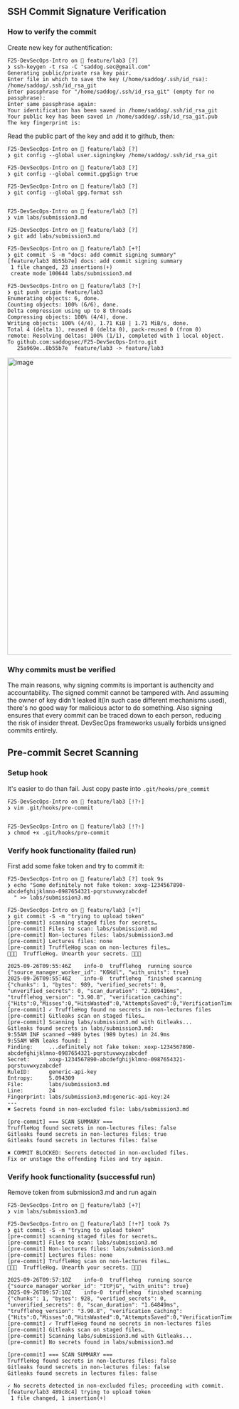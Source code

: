 ## SSH Commit Signature Verification 
### How to verify the commit
Create new key for authentification:
```
F25-DevSecOps-Intro on  feature/lab3 [?] 
❯ ssh-keygen -t rsa -C "saddog.sec@gmail.com"
Generating public/private rsa key pair.
Enter file in which to save the key (/home/saddog/.ssh/id_rsa): /home/saddog/.ssh/id_rsa_git
Enter passphrase for "/home/saddog/.ssh/id_rsa_git" (empty for no passphrase): 
Enter same passphrase again: 
Your identification has been saved in /home/saddog/.ssh/id_rsa_git
Your public key has been saved in /home/saddog/.ssh/id_rsa_git.pub
The key fingerprint is:
```
Read the public part of the key and add it to github, then:
```
F25-DevSecOps-Intro on  feature/lab3 [?] 
❯ git config --global user.signingkey /home/saddog/.ssh/id_rsa_git

F25-DevSecOps-Intro on  feature/lab3 [?] 
❯ git config --global commit.gpgSign true

F25-DevSecOps-Intro on  feature/lab3 [?] 
❯ git config --global gpg.format ssh


F25-DevSecOps-Intro on  feature/lab3 [?] 
❯ vim labs/submission3.md

F25-DevSecOps-Intro on  feature/lab3 [?] 
❯ git add labs/submission3.md 

F25-DevSecOps-Intro on  feature/lab3 [+?] 
❯ git commit -S -m "docs: add commit signing summary"
[feature/lab3 8b55b7e] docs: add commit signing summary
 1 file changed, 23 insertions(+)
 create mode 100644 labs/submission3.md

F25-DevSecOps-Intro on  feature/lab3 [?⇡] 
❯ git push origin feature/lab3
Enumerating objects: 6, done.
Counting objects: 100% (6/6), done.
Delta compression using up to 8 threads
Compressing objects: 100% (4/4), done.
Writing objects: 100% (4/4), 1.71 KiB | 1.71 MiB/s, done.
Total 4 (delta 1), reused 0 (delta 0), pack-reused 0 (from 0)
remote: Resolving deltas: 100% (1/1), completed with 1 local object.
To github.com:saddogsec/F25-DevSecOps-Intro.git
   25a969e..8b55b7e  feature/lab3 -> feature/lab3
```

<img width="1891" height="669" alt="image" src="https://github.com/user-attachments/assets/0a6e2828-9872-4b7a-92e1-143752478579" />

### Why commits must be verified
The main reasons, why signing commits is important is authencity and accountability. The signed commit cannot be tampered with. And assuming the owner of key didn't leaked it(In such case different mechanisms used), there's no good way for malicious actor to do something. Also signing ensures that every commit can be traced down to each person, reducing the risk of insider threat. DevSecOps frameworks usually forbids unsigned commits entirely.

## Pre-commit Secret Scanning
### Setup hook
It's easier to do than fail. Just copy paste into `.git/hooks/pre_commit`
```
F25-DevSecOps-Intro on  feature/lab3 [!?⇡] 
❯ vim .git/hooks/pre-commit


F25-DevSecOps-Intro on  feature/lab3 [!?⇡] 
❯ chmod +x .git/hooks/pre-commit
```
### Verify hook functionality (failed run)
First add some fake token and try to commit it:
```
F25-DevSecOps-Intro on  feature/lab3 [?] took 9s 
❯ echo "Some definitely not fake token: xoxp-1234567890-abcdefghijklmno-0987654321-pqrstuvwxyzabcdef
  " >> labs/submission3.md 

F25-DevSecOps-Intro on  feature/lab3 [+?] 
❯ git commit -S -m "trying to upload token"
[pre-commit] scanning staged files for secrets…
[pre-commit] Files to scan: labs/submission3.md
[pre-commit] Non-lectures files: labs/submission3.md
[pre-commit] Lectures files: none
[pre-commit] TruffleHog scan on non-lectures files…
🐷🔑🐷  TruffleHog. Unearth your secrets. 🐷🔑🐷

2025-09-26T09:55:46Z	info-0	trufflehog	running source	{"source_manager_worker_id": "K6Kdl", "with_units": true}
2025-09-26T09:55:46Z	info-0	trufflehog	finished scanning	{"chunks": 1, "bytes": 989, "verified_secrets": 0, "unverified_secrets": 0, "scan_duration": "2.009416ms", "trufflehog_version": "3.90.8", "verification_caching": {"Hits":0,"Misses":0,"HitsWasted":0,"AttemptsSaved":0,"VerificationTimeSpentMS":0}}
[pre-commit] ✓ TruffleHog found no secrets in non-lectures files
[pre-commit] Gitleaks scan on staged files…
[pre-commit] Scanning labs/submission3.md with Gitleaks...
Gitleaks found secrets in labs/submission3.md:
9:55AM INF scanned ~989 bytes (989 bytes) in 24.9ms
9:55AM WRN leaks found: 1
Finding:     ...definitely not fake token: xoxp-1234567890-abcdefghijklmno-0987654321-pqrstuvwxyzabcdef
Secret:      xoxp-1234567890-abcdefghijklmno-0987654321-pqrstuvwxyzabcdef
RuleID:      generic-api-key
Entropy:     5.094309
File:        labs/submission3.md
Line:        24
Fingerprint: labs/submission3.md:generic-api-key:24
---
✖ Secrets found in non-excluded file: labs/submission3.md

[pre-commit] === SCAN SUMMARY ===
TruffleHog found secrets in non-lectures files: false
Gitleaks found secrets in non-lectures files: true
Gitleaks found secrets in lectures files: false

✖ COMMIT BLOCKED: Secrets detected in non-excluded files.
Fix or unstage the offending files and try again.

```
### Verify hook functionality (successful run)
Remove token from submission3.md and run again
```
F25-DevSecOps-Intro on  feature/lab3 [+?] 
❯ vim labs/submission3.md 

F25-DevSecOps-Intro on  feature/lab3 [!+?] took 7s 
❯ git commit -S -m "trying to upload token"
[pre-commit] scanning staged files for secrets…
[pre-commit] Files to scan: labs/submission3.md
[pre-commit] Non-lectures files: labs/submission3.md
[pre-commit] Lectures files: none
[pre-commit] TruffleHog scan on non-lectures files…
🐷🔑🐷  TruffleHog. Unearth your secrets. 🐷🔑🐷

2025-09-26T09:57:10Z	info-0	trufflehog	running source	{"source_manager_worker_id": "ItPjG", "with_units": true}
2025-09-26T09:57:10Z	info-0	trufflehog	finished scanning	{"chunks": 1, "bytes": 928, "verified_secrets": 0, "unverified_secrets": 0, "scan_duration": "1.64849ms", "trufflehog_version": "3.90.8", "verification_caching": {"Hits":0,"Misses":0,"HitsWasted":0,"AttemptsSaved":0,"VerificationTimeSpentMS":0}}
[pre-commit] ✓ TruffleHog found no secrets in non-lectures files
[pre-commit] Gitleaks scan on staged files…
[pre-commit] Scanning labs/submission3.md with Gitleaks...
[pre-commit] No secrets found in labs/submission3.md

[pre-commit] === SCAN SUMMARY ===
TruffleHog found secrets in non-lectures files: false
Gitleaks found secrets in non-lectures files: false
Gitleaks found secrets in lectures files: false

✓ No secrets detected in non-excluded files; proceeding with commit.
[feature/lab3 489c8c4] trying to upload token
 1 file changed, 1 insertion(+)
```
